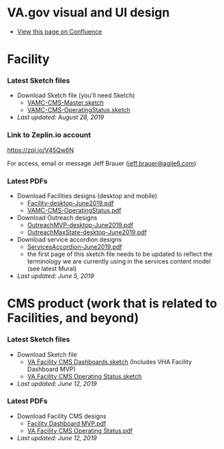 # VA.gov visual and UI design

* [View this page on Confluence](https://va-gov.atlassian.net/wiki/spaces/VAGOV/pages/114720775/VA.gov+design+files)

# Facility

### Latest Sketch files
* Download Sketch file (you'll need Sketch)
  * [VAMC-CMS-Master.sketch](https://github.com/department-of-veterans-affairs/va.gov-team/blob/2a8b74922c4ef2e7fa98ff2f8ee3e47ffe00967b/products/facilities/medical-centers/initiatives/2019-pittsburgh-pilot/design/design%20files/VAMC-CMS-Master.sketch)
  * [VAMC-CMS-OperatingStatus.sketch](https://github.com/department-of-veterans-affairs/va.gov-team/blob/2a8b74922c4ef2e7fa98ff2f8ee3e47ffe00967b/products/facilities/medical-centers/initiatives/2019-pittsburgh-pilot/design/design%20files/Operating%20Status-alerts-prototype.sketch)
* _Last updated: August 28, 2019_

### Link to Zeplin.io account
https://zpl.io/V45Qw6N

For access, email or message Jeff Brauer (jeff.brauer@agile6.com) 

### Latest PDFs
* Download Facilities designs (desktop and mobile)
  * [Facility-desktop-June2019.pdf](https://github.com/department-of-veterans-affairs/va.gov-team/blob/2a8b74922c4ef2e7fa98ff2f8ee3e47ffe00967b/products/facilities/medical-centers/initiatives/2019-pittsburgh-pilot/design/design%20files/Facility-desktop-June2019.pdf)
  * [VAMC-CMS-OperatingStatus.pdf](https://github.com/department-of-veterans-affairs/va.gov-team/blob/2a8b74922c4ef2e7fa98ff2f8ee3e47ffe00967b/products/facilities/medical-centers/initiatives/2019-pittsburgh-pilot/design/design%20files/VAMC-CMS-Operatingstatus.pdf)
* Download Outreach designs 
  * [OutreachMVP-desktop-June2019.pdf](https://github.com/department-of-veterans-affairs/va.gov-team/blob/2a8b74922c4ef2e7fa98ff2f8ee3e47ffe00967b/products/facilities/medical-centers/initiatives/2019-pittsburgh-pilot/design/design%20files/OutreachMVP-desktop-June2019.pdf)
  * [OutreachMaxState-desktop-June2019.pdf](https://github.com/department-of-veterans-affairs/va.gov-team/blob/2a8b74922c4ef2e7fa98ff2f8ee3e47ffe00967b/products/facilities/medical-centers/initiatives/2019-pittsburgh-pilot/design/design%20files/OutreachMaxState-desktop-June2019.pdf)
* Download service accordion designs
  * [ServicesAccordion-June2019.pdf](https://github.com/department-of-veterans-affairs/va.gov-team/blob/2a8b74922c4ef2e7fa98ff2f8ee3e47ffe00967b/products/facilities/medical-centers/initiatives/2019-pittsburgh-pilot/design/design%20files/ServicesAccordion-June2019.pdf)
  * the first page of this sketch file needs to be updated to reflect the terminology we are currently using in the services content model (see latest Mural)
* _Last updated: June 5, 2019_


# CMS product (work that is related to Facilities, and beyond)

### Latest Sketch files
* Download Sketch file
  * [VA Facility CMS Dashboards.sketch](https://github.com/department-of-veterans-affairs/va.gov-team/blob/2a8b74922c4ef2e7fa98ff2f8ee3e47ffe00967b/products/facilities/medical-centers/initiatives/2019-pittsburgh-pilot/design/design%20files/VA%20Facility%20Dashboards.sketch) (Includes VHA Facility Dashboard MVP)
  * [VA Facility CMS Operating Status.sketch](https://github.com/department-of-veterans-affairs/va.gov-team/blob/master/products/facilities/medical-centers/initiatives/2019-pittsburgh-pilot/design/design%20files/Operating%20Status-alerts-prototype.sketch)
* _Last updated: June 12, 2019_

### Latest PDFs
* Download Facility CMS designs 
  * [Facility Dashboard MVP.pdf](https://github.com/department-of-veterans-affairs/va.gov-team/blob/2a8b74922c4ef2e7fa98ff2f8ee3e47ffe00967b/products/facilities/medical-centers/initiatives/2019-pittsburgh-pilot/design/design%20files/Facility%20Dashboard%20MVP.pdf)
  * [VA Facility CMS Operating Status.pdf](https://github.com/department-of-veterans-affairs/va.gov-team/blob/2a8b74922c4ef2e7fa98ff2f8ee3e47ffe00967b/products/facilities/medical-centers/initiatives/2019-pittsburgh-pilot/design/design%20files/Annotated%20Design%20Recommendations.pdf)
* _Last updated: June 12, 2019_
